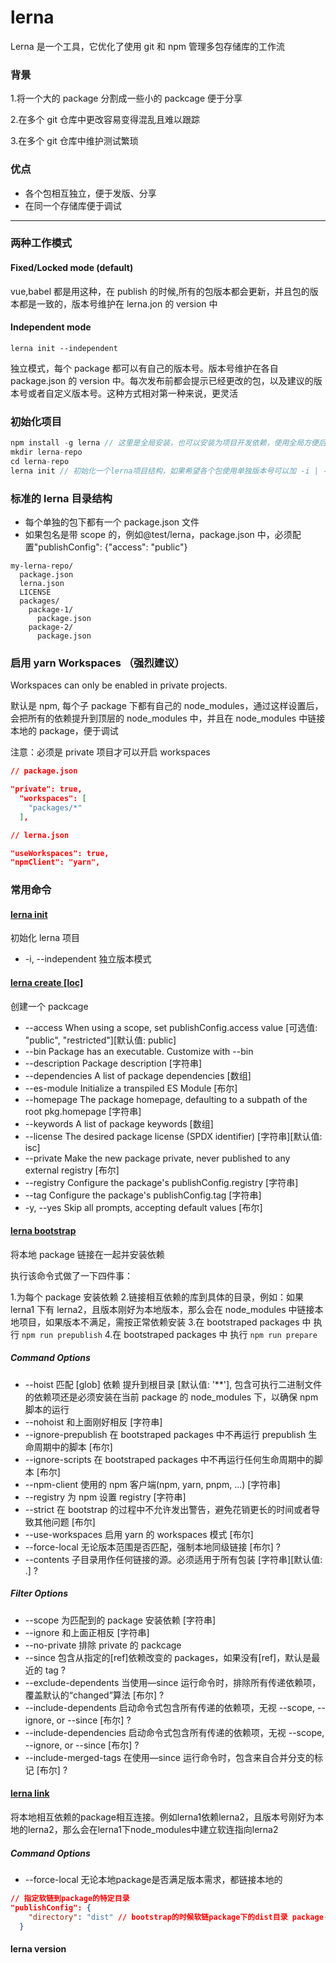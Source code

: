 # lerna

Lerna 是一个工具，它优化了使用 git 和 npm 管理多包存储库的工作流

### 背景

1.将一个大的 package 分割成一些小的 packcage 便于分享

2.在多个 git 仓库中更改容易变得混乱且难以跟踪

3.在多个 git 仓库中维护测试繁琐

### 优点

- 各个包相互独立，便于发版、分享
- 在同一个存储库便于调试

---

### 两种工作模式

#### Fixed/Locked mode (default)

vue,babel 都是用这种，在 publish 的时候,所有的包版本都会更新，并且包的版本都是一致的，版本号维护在 lerna.jon 的 version 中

#### Independent mode

`lerna init --independent`

独立模式，每个 package 都可以有自己的版本号。版本号维护在各自 package.json 的 version 中。每次发布前都会提示已经更改的包，以及建议的版本号或者自定义版本号。这种方式相对第一种来说，更灵活

### 初始化项目

```javascript
npm install -g lerna // 这里是全局安装，也可以安装为项目开发依赖，使用全局方便后期使用命令行
mkdir lerna-repo
cd lerna-repo
lerna init // 初始化一个lerna项目结构，如果希望各个包使用单独版本号可以加 -i | --independent
```

### 标准的 lerna 目录结构

- 每个单独的包下都有一个 package.json 文件
- 如果包名是带 scope 的，例如@test/lerna，package.json 中，必须配置"publishConfig": {"access": "public"}

```
my-lerna-repo/
  package.json
  lerna.json
  LICENSE
  packages/
    package-1/
      package.json
    package-2/
      package.json
```

### 启用 yarn Workspaces （强烈建议）

Workspaces can only be enabled in private projects.

默认是 npm, 每个子 package 下都有自己的 node_modules，通过这样设置后，会把所有的依赖提升到顶层的 node_modules 中，并且在 node_modules 中链接本地的 package，便于调试

注意：必须是 private 项目才可以开启 workspaces

```json
// package.json

"private": true,
  "workspaces": [
    "packages/*"
  ],

// lerna.json

"useWorkspaces": true,
"npmClient": "yarn",
```

### 常用命令

#### [lerna init](https://github.com/lerna/lerna/blob/master/commands/init#readme)

初始化 lerna 项目

- -i, --independent 独立版本模式

#### [lerna create <name> [loc]](https://github.com/lerna/lerna/blob/master/commands/create#readme)

创建一个 packcage

- --access When using a scope, set publishConfig.access value [可选值: "public", "restricted"][默认值: public]
- --bin Package has an executable. Customize with --bin <executableName>
- --description Package description [字符串]
- --dependencies A list of package dependencies [数组]
- --es-module Initialize a transpiled ES Module [布尔]
- --homepage The package homepage, defaulting to a subpath of the root pkg.homepage [字符串]
- --keywords A list of package keywords [数组]
- --license The desired package license (SPDX identifier) [字符串][默认值: isc]
- --private Make the new package private, never published to any external registry [布尔]
- --registry Configure the package's publishConfig.registry [字符串]
- --tag Configure the package's publishConfig.tag [字符串]
- -y, --yes Skip all prompts, accepting default values [布尔]

#### [lerna bootstrap](https://github.com/lerna/lerna/blob/master/commands/bootstrap#readme)

将本地 package 链接在一起并安装依赖

执行该命令式做了一下四件事：

1.为每个 package 安装依赖 2.链接相互依赖的库到具体的目录，例如：如果 lerna1 下有 lerna2，且版本刚好为本地版本，那么会在 node_modules 中链接本地项目，如果版本不满足，需按正常依赖安装 3.在 bootstraped packages 中 执行 `npm run prepublish` 4.在 bootstraped packages 中 执行 `npm run prepare`

##### Command Options

- --hoist 匹配 [glob] 依赖 提升到根目录 [默认值: '**'], 包含可执行二进制文件的依赖项还是必须安装在当前 package 的 node_modules 下，以确保 npm 脚本的运行
- --nohoist 和上面刚好相反 [字符串]
- --ignore-prepublish 在 bootstraped packages 中不再运行 prepublish 生命周期中的脚本 [布尔]
- --ignore-scripts 在 bootstraped packages 中不再运行任何生命周期中的脚本 [布尔]
- --npm-client 使用的 npm 客户端(npm, yarn, pnpm, ...) [字符串]
- --registry 为 npm 设置 registry [字符串]
- --strict 在 bootstrap 的过程中不允许发出警告，避免花销更长的时间或者导致其他问题 [布尔]
- --use-workspaces 启用 yarn 的 workspaces 模式 [布尔]
- --force-local 无论版本范围是否匹配，强制本地同级链接 [布尔] ?
- --contents 子目录用作任何链接的源。必须适用于所有包装 [字符串][默认值: .] ?

##### Filter Options

- --scope 为匹配到的 package 安装依赖 [字符串]
- --ignore 和上面正相反 [字符串]
- --no-private 排除 private 的 packcage
- --since 包含从指定的[ref]依赖改变的 packages，如果没有[ref]，默认是最近的 tag ?
- --exclude-dependents 当使用—since 运行命令时，排除所有传递依赖项，覆盖默认的“changed”算法 [布尔] ?
- --include-dependents 启动命令式包含所有传递的依赖项，无视 --scope, --ignore, or --since [布尔] ?
- --include-dependencies 启动命令式包含所有传递的依赖项，无视 --scope, --ignore, or --since [布尔] ?
- --include-merged-tags 在使用—since 运行命令时，包含来自合并分支的标记 [布尔] ?



#### [lerna link](https://github.com/lerna/lerna/tree/master/commands/link#readme)

将本地相互依赖的package相互连接。例如lerna1依赖lerna2，且版本号刚好为本地的lerna2，那么会在lerna1下node_modules中建立软连指向lerna2

##### Command Options

- --force-local 无论本地package是否满足版本需求，都链接本地的


```json
// 指定软链到package的特定目录
"publishConfig": {
    "directory": "dist" // bootstrap的时候软链package下的dist目录 package-1/dist => node_modules/package-1
  }
```

#### lerna version
